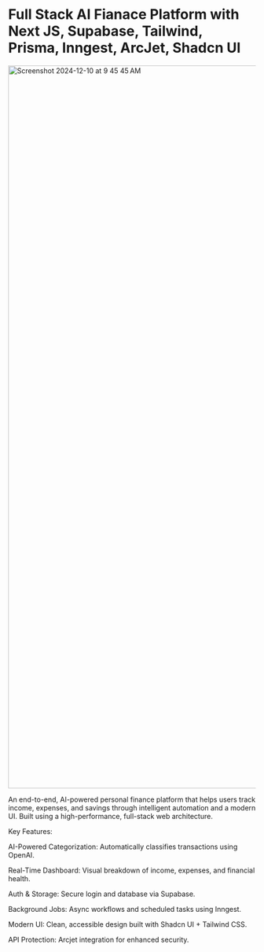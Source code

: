 # Full Stack AI Fianace Platform with Next JS, Supabase, Tailwind, Prisma, Inngest, ArcJet, Shadcn UI
<img width="1470" alt="Screenshot 2024-12-10 at 9 45 45 AM" src="https://github.com/user-attachments/assets/1bc50b85-b421-4122-8ba4-ae68b2b61432">




An end-to-end, AI-powered personal finance platform that helps users track income, expenses, and savings through intelligent automation and a modern UI. Built using a high-performance, full-stack web architecture.

 Key Features:

 AI-Powered Categorization: Automatically classifies transactions using OpenAI.

 Real-Time Dashboard: Visual breakdown of income, expenses, and financial health.

 Auth & Storage: Secure login and database via Supabase.

 Background Jobs: Async workflows and scheduled tasks using Inngest.

 Modern UI: Clean, accessible design built with Shadcn UI + Tailwind CSS.

 API Protection: Arcjet integration for enhanced security.
 


